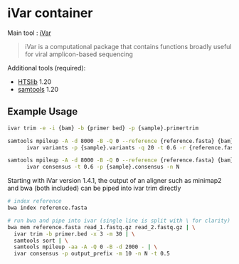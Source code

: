 # iVar container

Main tool : [iVar](https://andersen-lab.github.io/ivar/html/manualpage.html)

> iVar is a computational package that contains functions broadly useful for viral amplicon-based sequencing

Additional tools (required):

* [HTSlib](https://github.com/samtools/htslib) 1.20
* [samtools](http://www.htslib.org/) 1.20

## Example Usage

```bash
ivar trim -e -i {bam} -b {primer bed} -p {sample}.primertrim
```

```bash
samtools mpileup -A -d 8000 -B -Q 0 --reference {reference.fasta} {bam} | \
      ivar variants -p {sample}.variants -q 20 -t 0.6 -r {reference.fasta} -g {reference.gff}
```

```bash
samtools mpileup -A -d 8000 -B -Q 0 --reference {reference.fasta} {bam} | \
      ivar consensus -t 0.6 -p {sample}.consensus -n N
```

Starting with iVar version 1.4.1, the output of an aligner such as minimap2 and bwa (both included) can be piped into ivar trim directly
```bash
# index reference
bwa index reference.fasta

# run bwa and pipe into ivar (single line is split with \ for clarity)
bwa mem reference.fasta read_1.fastq.gz read_2.fastq.gz | \
  ivar trim -b primer.bed -x 3 -m 30 | \
  samtools sort | \
  samtools mpileup -aa -A -Q 0 -B -d 2000 - | \
  ivar consensus -p output_prefix -m 10 -n N -t 0.5
```
